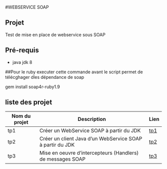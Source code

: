 #WEBSERVICE SOAP

## Projet

Test de mise en place de webservice sous SOAP

## Pré-requis
* java jdk 8

##Pour le ruby executer cette commande avant le script permet de télécghager dles dépendance de soap

gem install soap4r-ruby1.9

## liste des projet

Nom du projet | Description | Lien
---|---|----
tp1|Créer un WebService SOAP à partir du JDK| [tp1](https://github.com/asemin08/WebServices)
tp2|Créer un client Java d’un WebService SOAP à partir du JDK| [tp2](https://github.com/asemin08/WebServices/tree/tp2SOAP)
tp3|Mise en oeuvre d’intercepteurs (Handlers) de messages SOAP | [tp3](https://github.com/asemin08/WebServices/tree/tp3SOAP)

